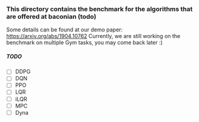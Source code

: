 ### This directory contains the benchmark for the algorithms that are offered at baconian (todo)

Some details can be found at our demo paper: https://arxiv.org/abs/1904.10762
Currently, we are still working on the benchmark on multiple Gym tasks, you may come back later :)

##### TODO

- [ ] DDPG
- [ ] DQN
- [ ] PPO
- [ ] LQR
- [ ] iLQR
- [ ] MPC
- [ ] Dyna
